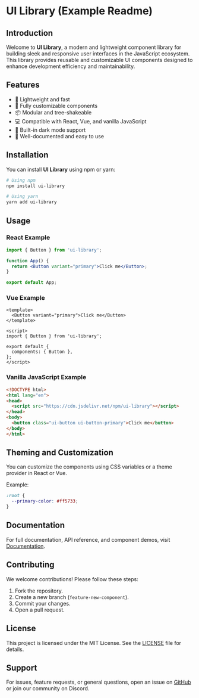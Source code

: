 # UI Library (Example Readme)

## Introduction
Welcome to **UI Library**, a modern and lightweight component library for building sleek and responsive user interfaces in the JavaScript ecosystem. This library provides reusable and customizable UI components designed to enhance development efficiency and maintainability.

## Features
- 🚀 Lightweight and fast
- 🎨 Fully customizable components
- 📦 Modular and tree-shakeable
- 💻 Compatible with React, Vue, and vanilla JavaScript
- 🌙 Built-in dark mode support
- 📜 Well-documented and easy to use

## Installation
You can install **UI Library** using npm or yarn:

```sh
# Using npm
npm install ui-library

# Using yarn
yarn add ui-library
```

## Usage
### React Example
```jsx
import { Button } from 'ui-library';

function App() {
  return <Button variant="primary">Click me</Button>;
}

export default App;
```

### Vue Example
```vue
<template>
  <Button variant="primary">Click me</Button>
</template>

<script>
import { Button } from 'ui-library';

export default {
  components: { Button },
};
</script>
```

### Vanilla JavaScript Example
```html
<!DOCTYPE html>
<html lang="en">
<head>
  <script src="https://cdn.jsdelivr.net/npm/ui-library"></script>
</head>
<body>
  <button class="ui-button ui-button-primary">Click me</button>
</body>
</html>
```

## Theming and Customization
You can customize the components using CSS variables or a theme provider in React or Vue.

Example:
```css
:root {
  --primary-color: #ff5733;
}
```

## Documentation
For full documentation, API reference, and component demos, visit [Documentation](https://yourlibrary.com/docs).

## Contributing
We welcome contributions! Please follow these steps:
1. Fork the repository.
2. Create a new branch (`feature-new-component`).
3. Commit your changes.
4. Open a pull request.

## License
This project is licensed under the MIT License. See the [LICENSE](LICENSE) file for details.

## Support
For issues, feature requests, or general questions, open an issue on [GitHub](https://github.com/yourlibrary/ui-library/issues) or join our community on Discord.

